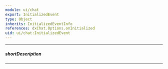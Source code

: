 ```yaml
---
module: ui/chat
export: InitializedEvent
type: Object
inherits: InitializedEventInfo
references: dxChat.Options.onInitialized
uid: ui/chat:InitializedEvent
---
```

---
##### shortDescription
<!-- Description goes here -->

---
<!-- Description goes here -->